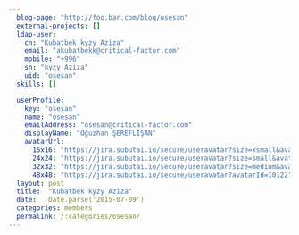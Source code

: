 ```yaml
---
  blog-page: "http://foo.bar.com/blog/osesan"
  external-projects: []
  ldap-user: 
    cn: "Kubatbek kyzy Aziza"
    email: "akubatbekk@critical-factor.com"
    mobile: "+996"
    sn: "kyzy Aziza"
    uid: "osesan"
  skills: []

  userProfile: 
    key: "osesan"
    name: "osesan"
    emailAddress: "osesan@critical-factor.com"
    displayName: "Oğuzhan ŞEREFLİŞAN"
    avatarUrl: 
      16x16: "https://jira.subutai.io/secure/useravatar?size=xsmall&avatarId=10122"
      24x24: "https://jira.subutai.io/secure/useravatar?size=small&avatarId=10122"
      32x32: "https://jira.subutai.io/secure/useravatar?size=medium&avatarId=10122"
      48x48: "https://jira.subutai.io/secure/useravatar?avatarId=10122"
  layout: post
  title:  "Kubatbek kyzy Aziza"
  date:   Date.parse('2015-07-09')
  categories: members
  permalink: /:categories/osesan/
---
```


